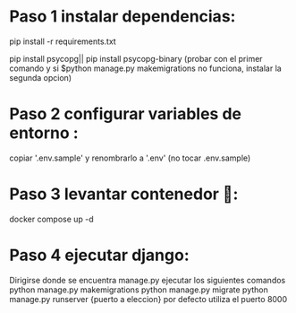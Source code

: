 
# Paso 1 instalar dependencias:

pip install -r requirements.txt

pip install psycopg|| pip install psycopg-binary (probar con el primer comando y si $python manage.py makemigrations no funciona, instalar la segunda opcion)

# Paso 2 configurar variables de entorno :

copiar '.env.sample' y renombrarlo a '.env' (no tocar .env.sample) 


# Paso 3 levantar contenedor 🐋:

docker compose up -d 

# Paso 4 ejecutar django:

Dirigirse donde se encuentra manage.py 
ejecutar los siguientes comandos
python manage.py makemigrations
python manage.py migrate
python manage.py runserver {puerto a eleccion} por defecto utiliza el puerto 8000






